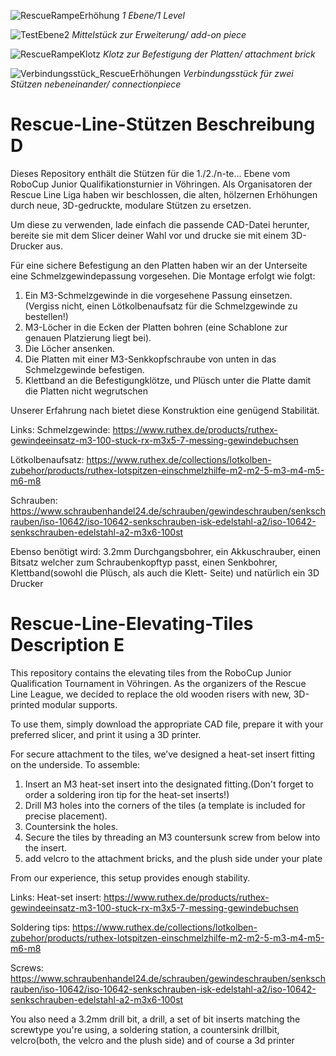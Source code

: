
![RescueRampeErhöhung](https://github.com/user-attachments/assets/336006c6-dde9-4e50-ba35-36f9e328dbb4)
*1 Ebene/1 Level*

![TestEbene2](https://github.com/user-attachments/assets/e5f70391-523b-4127-9bba-2c366eef609c)
*Mittelstück zur Erweiterung/ add-on piece*

![RescueRampeKlotz](https://github.com/user-attachments/assets/28ad0001-1502-4530-a8b3-c9e81fc6f19f)
*Klotz zur Befestigung der Platten/ attachment brick*

![Verbindungsstück_RescueErhöhungen](https://github.com/user-attachments/assets/d3a8431c-9542-4dbf-851e-454ec62a617c)
*Verbindungsstück für zwei Stützen nebeneinander/ connectionpiece*

# Rescue-Line-Stützen Beschreibung D
Dieses Repository enthält die Stützen für die 1./2./n-te... Ebene vom RoboCup Junior Qualifikationsturnier in Vöhringen. Als Organisatoren der Rescue Line Liga haben wir beschlossen, die alten, hölzernen Erhöhungen durch neue, 3D-gedruckte, modulare Stützen zu ersetzen.

Um diese zu verwenden, lade einfach die passende CAD-Datei herunter, bereite sie mit dem Slicer deiner Wahl vor und drucke sie mit einem 3D-Drucker aus.

Für eine sichere Befestigung an den Platten haben wir an der Unterseite eine Schmelzgewindepassung vorgesehen. Die Montage erfolgt wie folgt:

  1. Ein M3-Schmelzgewinde in die vorgesehene Passung einsetzen.(Vergiss nicht, einen Lötkolbenaufsatz für die Schmelzgewinde zu bestellen!)
  2. M3-Löcher in die Ecken der Platten bohren (eine Schablone zur genauen Platzierung liegt bei).
  3. Die Löcher ansenken.
  4. Die Platten mit einer M3-Senkkopfschraube von unten in das Schmelzgewinde befestigen.
  5. Klettband an die Befestigungklötze, und Plüsch unter die Platte damit die Platten nicht wegrutschen

Unserer Erfahrung nach bietet diese Konstruktion eine genügend Stabilität.

Links:
Schmelzgewinde: https://www.ruthex.de/products/ruthex-gewindeeinsatz-m3-100-stuck-rx-m3x5-7-messing-gewindebuchsen

Lötkolbenaufsatz: https://www.ruthex.de/collections/lotkolben-zubehor/products/ruthex-lotspitzen-einschmelzhilfe-m2-m2-5-m3-m4-m5-m6-m8

Schrauben: https://www.schraubenhandel24.de/schrauben/gewindeschrauben/senkschrauben/iso-10642/iso-10642-senkschrauben-isk-edelstahl-a2/iso-10642-senkschrauben-edelstahl-a2-m3x6-100st

Ebenso benötigt wird: 3.2mm Durchgangsbohrer, ein Akkuschrauber, einen Bitsatz welcher zum Schraubenkopftyp passt, einen Senkbohrer, Klettband(sowohl die Plüsch, als auch die Klett- Seite) und natürlich ein 3D Drucker

# Rescue-Line-Elevating-Tiles Description E
This repository contains the elevating tiles from the RoboCup Junior Qualification Tournament in Vöhringen. As the organizers of the Rescue Line League, we decided to replace the old wooden risers with new, 3D-printed modular supports.

To use them, simply download the appropriate CAD file, prepare it with your preferred slicer, and print it using a 3D printer.

For secure attachment to the tiles, we’ve designed a heat-set insert fitting on the underside. To assemble:

  1. Insert an M3 heat-set insert into the designated fitting.(Don't forget to order a soldering iron tip for the heat-set inserts!)
  2. Drill M3 holes into the corners of the tiles (a template is included for precise placement).
  3. Countersink the holes.
  4. Secure the tiles by threading an M3 countersunk screw from below into the insert.
  5. add velcro to the attachment bricks, and the plush side under your plate

From our experience, this setup provides enough stability.

Links:
Heat-set insert: https://www.ruthex.de/products/ruthex-gewindeeinsatz-m3-100-stuck-rx-m3x5-7-messing-gewindebuchsen

Soldering tips: https://www.ruthex.de/collections/lotkolben-zubehor/products/ruthex-lotspitzen-einschmelzhilfe-m2-m2-5-m3-m4-m5-m6-m8

Screws: https://www.schraubenhandel24.de/schrauben/gewindeschrauben/senkschrauben/iso-10642/iso-10642-senkschrauben-isk-edelstahl-a2/iso-10642-senkschrauben-edelstahl-a2-m3x6-100st

You also need a 3.2mm drill bit, a drill, a set of bit inserts matching the screwtype you're using, a soldering station, a countersink drillbit, velcro(both, the velcro and the plush side) and of course a 3d printer



